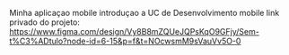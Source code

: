 Minha aplicaçao mobile
introduçao a UC de Desenvolvimento mobile
link privado do projeto: https://www.figma.com/design/Vy8B8mZQUeJQPsKqO9GFjy/Sem-t%C3%ADtulo?node-id=6-15&p=f&t=NOcwsmM9sVauVv5O-0
